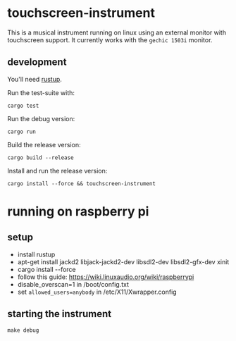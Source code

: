 # touchscreen-instrument

This is a musical instrument running on linux using an external monitor with
touchscreen support. It currently works with the `gechic 1503i` monitor.

## development

You'll need [rustup](https://rustup.rs/).

Run the test-suite with:

`cargo test`

Run the debug version:

`cargo run`

Build the release version:

`cargo build --release`

Install and run the release version:

`cargo install --force && touchscreen-instrument`



# running on raspberry pi

## setup

- install rustup
- apt-get install jackd2 libjack-jackd2-dev libsdl2-dev libsdl2-gfx-dev xinit
- cargo install --force
- follow this guide: https://wiki.linuxaudio.org/wiki/raspberrypi
- disable_overscan=1 in /boot/config.txt
- set `allowed_users=anybody` in /etc/X11/Xwrapper.config

## starting the instrument

`make debug`
